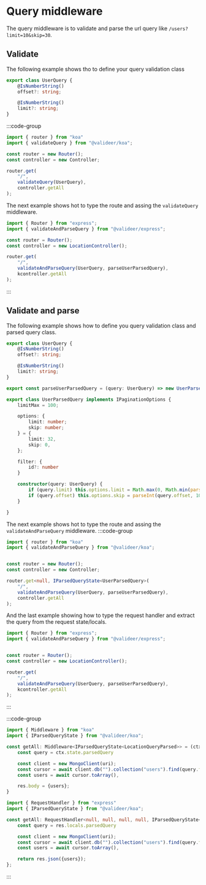# Query middleware
The query middleware is to validate and parse the url query like `/users?limit=10&skip=30`.

## Validate

The following example shows tho to define your query validation class
```ts 
export class UserQuery {
	@IsNumberString()
	offset?: string;

	@IsNumberString()
	limit?: string;
}
```


:::code-group
```ts [koa]
import { router } from "koa"
import { validateQuery } from "@valideer/koa";

const router = new Router();
const controller = new Controller;

router.get(
    "/",
    validateQuery(UserQuery),
    controller.getAll
);

```

The next example shows hot to type the route and assing the `validateQuery` middleware. 
```ts [express]
import { Router } from "express";
import { validateAndParseQuery } from "@valideer/express";

const router = Router();
const controller = new LocationController();

router.get(
    "/", 
    validateAndParseQuery(UserQuery, parseUserParsedQuery), 
    kcontroller.getAll
);

```
:::


## Validate and parse

The following example shows how to define you query validation class and parsed query class.
```ts 
export class UserQuery {
	@IsNumberString()
	offset?: string;

	@IsNumberString()
	limit?: string;
}

export const parseUserParsedQuery = (query: UserQuery) => new UserParsedQuery(query);

export class UserParsedQuery implements IPaginationOptions {
	limitMax = 100;

	options: {
		limit: number;
		skip: number;
	} = {
		limit: 32,
		skip: 0,
	};

    filter: {
        id?: number
    }

	constructor(query: UserQuery) {
		if (query.limit) this.options.limit = Math.max(0, Math.min(parseInt(query.limit, 10), this.limitMax));
		if (query.offset) this.options.skip = parseInt(query.offset, 10);
	}

}
```

The next example shows hot to type the route and assing the `validateAndParseQuery` middleware. 
:::code-group
```ts [koa]
import { router } from "koa"
import { validateAndParseQuery } from "@valideer/koa";


const router = new Router();
const controller = new Controller;

router.get<null, IParsedQueryState<UserParsedQuery>(
    "/",
    validateAndParseQuery(UserQuery, parseUserParsedQuery),
    controller.getAll
);

```

And the last example showing how to type the request handler and extract the query from the request state/locals.
```ts [express]
import { Router } from "express";
import { validateAndParseQuery } from "@valideer/express";


const router = Router();
const controller = new LocationController();

router.get(
    "/", 
    validateAndParseQuery(UserQuery, parseUserParsedQuery), 
    kcontroller.getAll
);

```
:::

:::code-group
```ts [koa]
import { Middleware } from "koa"
import { IParsedQueryState } from "@valideer/koa";

const getAll: Middleware<IParsedQueryState<LocationQueryParsed>> = (ctx) => {
    const query = ctx.state.parsedQuery

	const client = new MongoClient(uri);
	const cursor = await client.db("").collection("users").find(query.filter, query.options);
	const users = await cursor.toArray(),

    res.body = {users};
}
```

```ts [express]
import { RequestHandler } from "express"
import { IParsedQueryState } from "@valideer/koa";

const getAll: RequestHandler<null, null, null, null, IParsedQueryState<LocationQueryParsed>> = async (req, res, next) => {
    const query = res.locals.parsedQuery

	const client = new MongoClient(uri);
	const cursor = await client.db("").collection("users").find(query.filter, query.options);
	const users = await cursor.toArray(),

    return res.json({users});
};

```
:::
